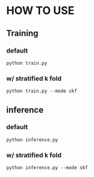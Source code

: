 # HOW TO USE

## Training
### default
`python train.py`
### w/ stratified k fold
`python train.py --mode skf`

## inference
### default
`python inference.py`
### w/ stratified k fold
`python inference.py --mode skf`
